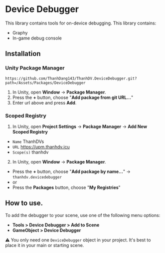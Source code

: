 # Device Debugger
This library contains tools for on-device debugging.
This library contains:
- Graphy
- In-game debug console

## Installation
### Unity Package Manager
```
https://github.com/ThanhDang143/ThanhDV.DeviceDebugger.git?path=/Assets/Packages/DeviceDebugger
```

1. In Unity, open **Window** → **Package Manager**.
2. Press the **+** button, choose "**Add package from git URL...**"
3. Enter url above and press **Add**.

### Scoped Registry

1. In Unity, open **Project Settings** → **Package Manager** → **Add New Scoped Registry**
- ``Name`` ThanhDVs
- ``URL`` https://upm.thanhdv.icu
- ``Scope(s)`` thanhdv

2. In Unity, open **Window** → **Package Manager**.
- Press the **+** button, choose "**Add package by name...**" → ``thanhdv.devicedebugger``
- or
- Press the **Packages** button, choose "**My Registries**"

## How to use.
To add the debugger to your scene, use one of the following menu options:
- **Tools > Device Debugger > Add to Scene**
- **GameObject > Device Debugger**

⚠️ You only need one `DeviceDebugger` object in your project. It's best to place it in your main or starting scene.